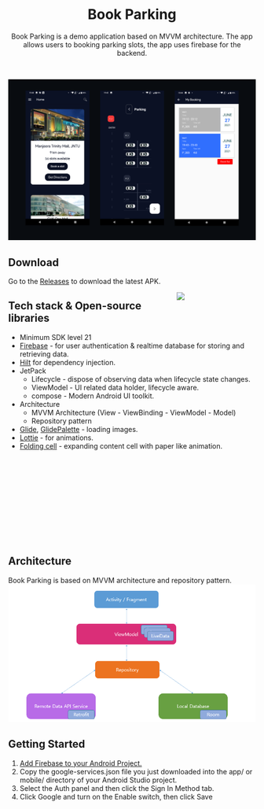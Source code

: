 <h1 align="center">Book Parking</h1>

<p align="center">  
Book Parking is a demo application based on MVVM architecture. The app allows users to booking parking slots, the app uses firebase for the backend.
</p>
</br>
<p align="center">
<img src="/screenshots/row.png"/>
</p>

## Download
Go to the [Releases](https://github.com/nero002/Book-Parking/releases) to download the latest APK.

<img src="/screenshots/appworking.gif" align="right" width="32%"/>

## Tech stack & Open-source libraries
- Minimum SDK level 21
- [Firebase](https://firebase.google.com/) - for user authentication & realtime database for storing and retrieving data. 
- [Hilt](https://dagger.dev/hilt/) for dependency injection.
- JetPack
  - Lifecycle - dispose of observing data when lifecycle state changes.
  - ViewModel - UI related data holder, lifecycle aware.
  - compose - Modern Android UI toolkit.
- Architecture
  - MVVM Architecture (View - ViewBinding - ViewModel - Model)
  - Repository pattern
- [Glide](https://github.com/bumptech/glide), [GlidePalette](https://github.com/florent37/GlidePalette) - loading images.
- [Lottie](https://github.com/airbnb/lottie-android) - for animations.
- [Folding cell](https://github.com/Ramotion/folding-cell) - expanding content cell with paper like animation.
</br>
</br>
</br>
</br>
</br>
</br>
</br>
</br>
</br>
</br>

## Architecture
Book Parking is based on MVVM architecture and repository pattern.
![architecture](/screenshots/architecture.png)

## Getting Started

1. [Add Firebase to your Android Project.](https://firebase.google.com/docs/android/setup)
2. Copy the google-services.json file you just downloaded into the app/ or mobile/ directory of your Android Studio project.
3. Select the Auth panel and then click the Sign In Method tab.
4. Click Google and turn on the Enable switch, then click Save

